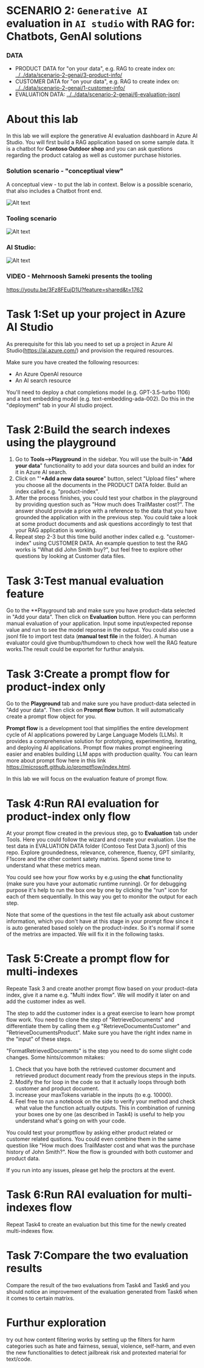 
# SCENARIO 2: `Generative AI` evaluation in `AI studio` with RAG for: Chatbots, GenAI solutions

### DATA
- PRODUCT DATA for "on your data", e.g. RAG to create index on: [../../data/scenario-2-genai/3-product-info/ ](../../data/scenario-2-genai/3-product-info/)
- CUSTOMER DATA for "on your data", e.g. RAG to create index on: [../../data/scenario-2-genai/1-customer-info/](../../data/scenario-2-genai/1-customer-info/)
- EVALUATION DATA: [../../data/scenario-2-genai/6-evaluation-jsonl](../../data/scenario-2-genai/6-evaluation-jsonl/)


# About this lab
In this lab we will explore the generative AI evaluation dashboard in Azure AI Studio. You will first build a RAG application based on some sample data. It is a chatbot for **Contoso Outdoor shop** and you can ask questions regarding the product catalog as well as customer purchase histories.

### Solution scenario - "conceptiual view"
A conceptual view - to put the lab in context. Below is a possible scenario, that also includes a Chatbot front end.

![Alt text](./images/scenario-02-1.png)

### Tooling scenario

![Alt text](./images/scenario-02-2.png)

### AI Studio: 

![Alt text](./images/scenario-02-3.png)

### VIDEO - Mehrnoosh Sameki presents the tooling

https://youtu.be/3Fz8FEujD1U?feature=shared&t=1762


# Task 1:Set up your project in Azure AI Studio
As prerequisite for this lab you need to set up a project in Azure AI Studio(https://ai.azure.com/) and provision the required resources.

Make sure you have created the following resources:
- An Azure OpenAI resource
- An AI search resource
  
You'll need to deploy a chat completions model (e.g. GPT-3.5-turbo 1106) and a text embedding model (e.g. text-embedding-ada-002). Do this in the "deployment" tab in your AI studio project.

# Task 2:Build the search indexes using the playground 
1. Go to **Tools-->Playground** in the sidebar. You will use the built-in "**Add your data**" functionality to add your data sources and build an index for it in Azure AI search.
2. Click on "'**+Add a new data source**" button, select "Upload files" where you choose all the documents in the PRODUCT DATA folder. Build an index called e.g. "product-index".
3. After the process finishes, you could test your chatbox in the playground by providing question such as "How much does TrailMaster cost?". The answer should provide a price with a reference to the data that you have grounded the application with in the previous step. You could take a look at some product documents and ask questions accordingly to test that your RAG application is working.
4. Repeat step 2-3 but this time build another index called e.g. "customer-index" using CUSTOMER DATA. An example question to test the RAG works is "What did John Smith buy?", but feel free to explore other questions by looking at Customer data files.

# Task 3:Test manual evaluation feature 
Go to the **Playground tab and make sure you have product-data selected in "Add your data". Then click on **Evaluation** button. Here you can performn manual evaluation of your application. Input some input/expected reponse value and run to see the model reponse in the output. You could also use a jsonl file to import test data (**manual test file** in the folder). A human evaluator could give thumbup/thumdown to check how well the RAG feature works.The result could be exportet for furthur analysis.

# Task 3:Create a prompt flow for product-index only
Go to the **Playground** tab and make sure you have product-data selected in "Add your data". Then click on **Prompt flow** button. It will automatically create a prompt flow object for you. 

**Prompt flow** is a development tool that simplifies the entire development cycle of AI applications powered by Large Language Models (LLMs). It provides a comprehensive solution for prototyping, experimenting, iterating, and deploying AI applications. Prompt flow makes prompt engineering easier and enables building LLM apps with production quality. You can learn more about prompt flow here in this link <https://microsoft.github.io/promptflow/index.html>.

In this lab we will focus on the evaluation feature of prompt flow.

# Task 4:Run RAI evaluation for product-index only flow
At your prompt flow created in the previous step, go to **Evaluation** tab under Tools. Here you could follow the wizard and create your evaluation. Use the test data in EVALUATION DATA folder (Contoso Test Data 3.jsonl) of this repo. Explore groundedness, relevance, coherence, fluency, GPT similarity, F1score and the other content satety matrixs. Spend some time to understand what these metrics mean. 

You could see how your flow works by e.g.using the **chat** functionality (make sure you have your automatic runtime running). Or for debugging purpose it's help to run the box one by one by clicking the "run" icon for each of them sequentially. In this way you get to monitor the output for each step.

Note that some of the questions in the test file actually ask about customer information, which you don't have at this stage in your prompt flow since it is auto generated based solely on the product-index. So it's normal if some of the metrixs are impacted. We will fix it in the following tasks.

# Task 5:Create a prompt flow for multi-indexes
Repeate Task 3 and create another prompt flow based on your product-data index, give it a name e.g. "Multi index flow". We will modify it later on and add the customer index as well.

The step to add the customer index is a great exercise to learn how prompt flow work. You need to clone the step of "RetrieveDocuments" and differentiate them by calling them e.g "RetrieveDocumentsCustomer" and "RetrieveDocumentsProduct". Make sure you have the right index name in the "input" of these steps.

"FormatRetrievedDocuments" is the step you need to do some slight code changes. Some hints/common mitakes:
1. Check that you have both the retrieved customer document and retrieved product document ready from the previous steps in the inputs.
2. Modify the for loop in the code so that it actually loops through both customer and product document.
3. increase your maxTokens variable in the inputs (to e.g. 10000).
4. Feel free to run a notebook on the side to verify your method and check what value the function actually outputs. This in combination of running your boxes one by one (as described in Task4) is useful to help you understand what's going on with your code.

You could test your promptflow by asking either product related or customer related qustions. You could even combine them in the same question like "How much does TrailMaster cost and what was the purchase history of John Smith?". Now the flow is grounded with both customer and product data.

If you run into any issues, please get help the proctors at the event.

# Task 6:Run RAI evaluation for multi-indexes flow
Repeat Task4 to create an evaluation but this time for the newly created multi-indexes flow.

# Task 7:Compare the two evaluation results
Compare the result of the two evaluations from Task4 and Task6 and you should notice an improvement of the evaluation generated from Task6 when it comes to certain matrixs. 

# Furthur exploration
try out how content filtering works by setting up the filters for harm categories such as hate and fairness, sexual, violence, self-harm, and even the new functionalities to detect jailbreak risk and protexted material for text/code.

